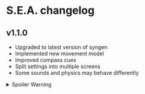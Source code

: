 # S.E.A. changelog

## v1.1.0
- Upgraded to latest version of syngen
- Implemented new movement model
- Improved compass cues
- Split settings into multiple screens
- Some sounds and physics may behave differently

<details>
  <summary>Spoiler Warning</summary>
  <ul>
    <li>Implemented new collision model</li>
  </ul>
</details>
